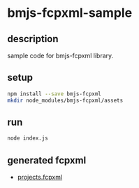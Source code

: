 # bmjs-fcpxml-sample

## description

sample code for bmjs-fcpxml library.

## setup

```sh
npm install --save bmjs-fcpxml
mkdir node_modules/bmjs-fcpxml/assets
```

## run

```sh
node index.js
```

## generated fcpxml

- [projects.fcpxml](generated/projects.fcpxml)

